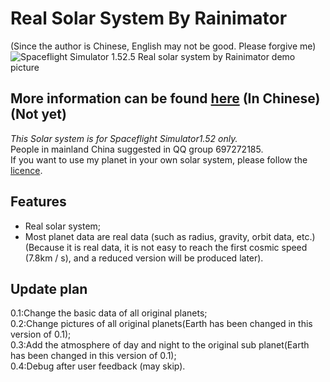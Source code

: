 # Real Solar System By Rainimator  
(Since the author is Chinese, English may not be good. Please forgive me)  
![Spaceflight Simulator 1.52.5 Real solar system by Rainimator demo picture](https://sm.ms/image/cWO7XyKHLnAsBil)  
## More information can be found [here](https://space.bilibili.com/2099051477) (In Chinese)(Not yet)
*This Solar system is for Spaceflight Simulator1.52 only.*  
People in mainland China suggested in QQ group 697272185.  
If you want to use my planet in your own solar system, please follow the [licence](./LICENCE).  
## Features
- Real solar system;  
- Most planet data are real data (such as radius, gravity, orbit data, etc.)(Because it is real data, it is not easy to reach the first cosmic speed (7.8km / s), and a reduced version will be produced later).  
## Update plan
0.1:Change the basic data of all original planets;  
0.2:Change pictures of all original planets(Earth has been changed in this version of 0.1);  
0.3:Add the atmosphere of day and night to the original sub planet(Earth has been changed in this version of 0.1);  
0.4:Debug after user feedback (may skip).
